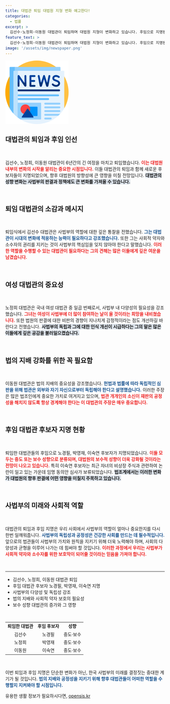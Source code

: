 ```yaml
---
title: 대법관 퇴임 대법원 지형 변화 예고한다!
categories:
  - 법률
excerpt: >
  김선수·노정희·이동원 대법관이 퇴임하며 대법원 지형이 변화하고 있습니다. 후임으로 지명된 3명은 중도·보수 성향으로, 대법원의 보수 성향이 강화될 것으로 예상됩니다.
feature_text: >
  김선수·노정희·이동원 대법관이 퇴임하며 대법원 지형이 변화하고 있습니다. 후임으로 지명된 3명은 중도·보수 성향으로, 대법원의 보수 성향이 강화될 것으로 예상됩니다.
image: '/assets/img/newspaper.png'
---
```


<p><img src="/assets/img/newspaper.png" alt="kimp 속보" /></p>

<h2 data-ke-size="size26">대법관의 퇴임과 후임 인선</h2>

<p data-ke-size="size16">&nbsp;</p>

<p>김선수, 노정희, 이동원 대법관이 6년간의 긴 여정을 마치고 퇴임했습니다. <b><span style="color: #ee2323;">이는 대법원 내부의 변화의 시작을 알리는 중요한 시점입니다.</span></b> 이들 대법관의 퇴임과 함께 새로운 후보자들이 지명되었으며, 향후 대법원의 방향성에 큰 영향을 미칠 전망입니다. <b><span style="background-color: #21538527;">대법관의 성향 변화는 사법부의 판결과 정책에도 큰 변화를 가져올 수 있습니다.</span></b></p>

<p data-ke-size="size16">&nbsp;</p>

<h2 data-ke-size="size26">퇴임 대법관의 소감과 메시지</h2>

<p data-ke-size="size16">&nbsp;</p>

<p>퇴임식에서 김선수 대법관은 사법부의 역할에 대한 깊은 통찰을 전했습니다. <b><span style="color: #1a5490;">그는 대법관이 시대의 변화에 적응하는 능력이 필요하다고 강조했습니다.</span></b> 또한 그는 사회적 약자와 소수자의 권리를 지키는 것이 사법부의 핵심임을 잊지 않아야 한다고 말했습니다. <b><span style="color: #ee2323;">이러한 역할을 수행할 수 있는 대법관이 필요하다는 그의 견해는 많은 이들에게 깊은 여운을 남겼습니다.</span></b></p>

<p data-ke-size="size16">&nbsp;</p>

<h2 data-ke-size="size26">여성 대법관의 중요성</h2>

<p data-ke-size="size16">&nbsp;</p>

<p>노정희 대법관은 국내 여성 대법관 중 일곱 번째로서, 사법부 내 다양성의 필요성을 강조했습니다. <b><span style="color: #ee2323;">그녀는 여성이 사법부에 더 많이 참여하는 날이 올 것이라는 희망을 내비쳤습니다.</span></b> 또한 법원의 판결에 대한 비판의 경향이 지나치게 감정적이라는 점도 개선하길 바란다고 전했습니다. <b><span style="background-color: #21538527;">사법부의 독립과 그에 대한 인식 개선이 시급하다는 그의 말은 많은 이들에게 깊은 공감을 불러일으켰습니다.</span></b></p>

<p data-ke-size="size16">&nbsp;</p>

<h2 data-ke-size="size26">법의 지배 강화를 위한 꼭 필요함</h2>

<p data-ke-size="size16">&nbsp;</p>

<p>이동원 대법관은 법의 지배의 중요성을 강조했습니다. <b><span style="color: #1a5490;">헌법과 법률에 따라 독립적인 심판을 위해 법관은 외부와 자기 자신으로부터 독립해야 한다고 설명했습니다.</span></b> 이러한 주장은 많은 법조인에게 중요한 가치로 여겨지고 있으며, <b><span style="color: #ee2323;">법관 개개인의 소신이 재판의 공정성을 해치지 않도록 항상 경계해야 한다는 이 대법관의 주장은 매우 중요합니다.</span></b></p>

<p data-ke-size="size16">&nbsp;</p>

<h2 data-ke-size="size26">후임 대법관 후보자 지명 현황</h2>

<p data-ke-size="size16">&nbsp;</p>

<p>퇴임한 대법관들의 후임으로 노경필, 박영재, 이숙연 후보자가 지명되었습니다. <b><span style="color: #ee2323;">이들 모두는 중도 또는 보수 성향으로 분류되며, 대법원의 보수적 성향이 더욱 강화될 것이라는 전망이 나오고 있습니다.</span></b> 특히 이숙연 후보자는 최근 자녀의 비상장 주식과 관련하여 논란이 일고 있는 가운데 임명 동의안 심사가 보류되었습니다. <b><span style="background-color: #21538527;">법조계에서는 이러한 변화가 대법원의 향후 판결에 어떤 영향을 미칠지 주목하고 있습니다.</span></b></p>

<p data-ke-size="size16">&nbsp;</p>

<h2 data-ke-size="size26">사법부의 미래와 사회적 역할</h2>

<p data-ke-size="size16">&nbsp;</p>

<p>대법관의 퇴임과 후임 지명은 우리 사회에서 사법부의 역할이 얼마나 중요한지를 다시 한번 일깨워줍니다. <b><span style="color: #1a5490;">사법부의 독립성과 공정성은 건강한 사회를 만드는 데 필수적입니다.</span></b> 앞으로의 법관들이 사법부의 가치와 원칙을 지키기 위해 더욱 노력해야 하며, 사회의 다양성과 균형을 이루어 나가는 데 힘써야 할 것입니다. <b><span style="color: #ee2323;">이러한 과정에서 우리는 사법부가 사회적 약자와 소수자를 위한 보호막이 되어줄 것이라는 믿음을 가져야 합니다.</span></b></p>

<p data-ke-size="size16">&nbsp;</p>

<hr>

<ul>
<li>김선수, 노정희, 이동원 대법관 퇴임</li>
<li>후임 대법관 후보자 노경필, 박영재, 이숙연 지명</li>
<li>사법부의 다양성 및 독립성 강조</li>
<li>법의 지배와 사회적 약자 보호의 필요성</li>
<li>보수 성향 대법관의 증가와 그 영향</li>
</ul>

<p data-ke-size="size16">&nbsp;</p>

<table style="width: 100%; border-collapse: collapse;">
<tr>
<td style="text-align: center; height: 17px;"><b>퇴임한 대법관</b></td>
<td style="text-align: center; height: 17px;"><b>후임 후보자</b></td>
<td style="text-align: center; height: 17px;"><b>성향</b></td>
</tr>
<tr>
<td style="text-align: center; height: 17px;">김선수</td>
<td style="text-align: center; height: 17px;">노경필</td>
<td style="text-align: center; height: 17px;">중도·보수</td>
</tr>
<tr>
<td style="text-align: center; height: 17px;">노정희</td>
<td style="text-align: center; height: 17px;">박영재</td>
<td style="text-align: center; height: 17px;">중도·보수</td>
</tr>
<tr>
<td style="text-align: center; height: 17px;">이동원</td>
<td style="text-align: center; height: 17px;">이숙연</td>
<td style="text-align: center; height: 17px;">중도·보수</td>
</tr>
</table>

<p data-ke-size="size16">&nbsp;</p> 

<p>이번 퇴임과 후임 지명은 단순한 변화가 아닌, 한국 사법부의 미래를 결정짓는 중대한 계기가 될 것입니다. <b><span style="color: #1a5490;">법의 지배와 공정성을 지키기 위해 향후 대법관들이 어떠한 역할을 수행할지 지켜봐야 할 시점입니다.</span></b></p>
유용한 생활 정보가 필요하시다면, <a href="https://opensis.kr" rel="dofollow">opensis.kr</a>


